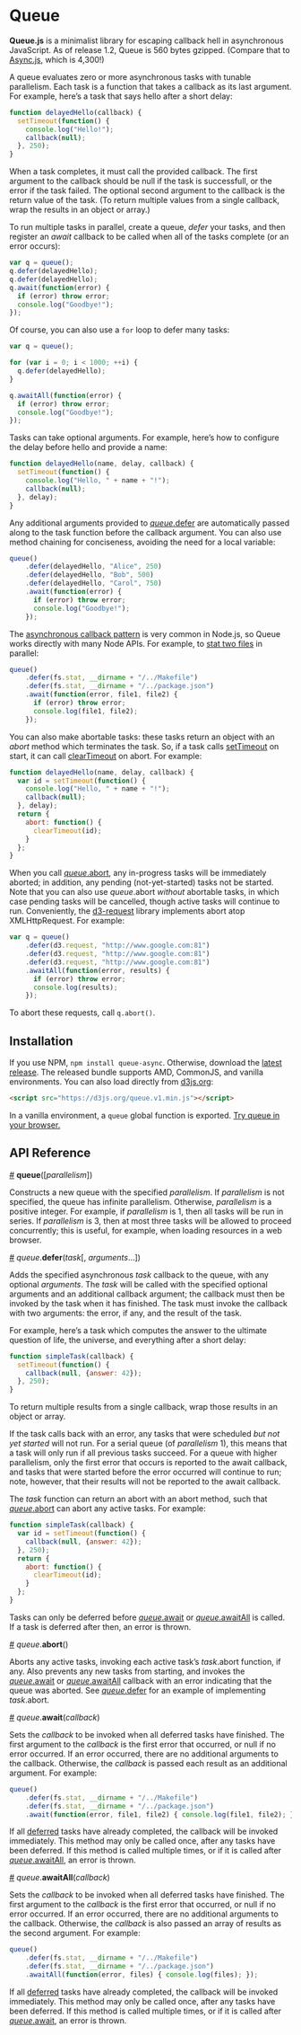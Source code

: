 # Queue

**Queue.js** is a minimalist library for escaping callback hell in asynchronous JavaScript. As of release 1.2, Queue is 560 bytes gzipped. (Compare that to [Async.js](https://github.com/caolan/async), which is 4,300!)

A queue evaluates zero or more asynchronous tasks with tunable parallelism. Each task is a function that takes a callback as its last argument. For example, here’s a task that says hello after a short delay:

```js
function delayedHello(callback) {
  setTimeout(function() {
    console.log("Hello!");
    callback(null);
  }, 250);
}
```

When a task completes, it must call the provided callback. The first argument to the callback should be null if the task is successfull, or the error if the task failed. The optional second argument to the callback is the return value of the task. (To return multiple values from a single callback, wrap the results in an object or array.)

To run multiple tasks in parallel, create a queue, *defer* your tasks, and then register an *await* callback to be called when all of the tasks complete (or an error occurs):

```js
var q = queue();
q.defer(delayedHello);
q.defer(delayedHello);
q.await(function(error) {
  if (error) throw error;
  console.log("Goodbye!");
});
```

Of course, you can also use a `for` loop to defer many tasks:

```js
var q = queue();

for (var i = 0; i < 1000; ++i) {
  q.defer(delayedHello);
}

q.awaitAll(function(error) {
  if (error) throw error;
  console.log("Goodbye!");
});
```

Tasks can take optional arguments. For example, here’s how to configure the delay before hello and provide a name:

```js
function delayedHello(name, delay, callback) {
  setTimeout(function() {
    console.log("Hello, " + name + "!");
    callback(null);
  }, delay);
}
```

Any additional arguments provided to [*queue*.defer](#queue_defer) are automatically passed along to the task function before the callback argument. You can also use method chaining for conciseness, avoiding the need for a local variable:

```js
queue()
    .defer(delayedHello, "Alice", 250)
    .defer(delayedHello, "Bob", 500)
    .defer(delayedHello, "Carol", 750)
    .await(function(error) {
      if (error) throw error;
      console.log("Goodbye!");
    });
```

The [asynchronous callback pattern](https://github.com/maxogden/art-of-node#callbacks) is very common in Node.js, so Queue works directly with many Node APIs. For example, to [stat two files](https://nodejs.org/dist/latest/docs/api/fs.html#fs_fs_stat_path_callback) in parallel:

```js
queue()
    .defer(fs.stat, __dirname + "/../Makefile")
    .defer(fs.stat, __dirname + "/../package.json")
    .await(function(error, file1, file2) {
      if (error) throw error;
      console.log(file1, file2);
    });
```

You can also make abortable tasks: these tasks return an object with an *abort* method which terminates the task. So, if a task calls [setTimeout](https://developer.mozilla.org/en-US/docs/Web/API/WindowTimers/setTimeout) on start, it can call [clearTimeout](https://developer.mozilla.org/en-US/docs/Web/API/WindowTimers/clearTimeout) on abort. For example:

```js
function delayedHello(name, delay, callback) {
  var id = setTimeout(function() {
    console.log("Hello, " + name + "!");
    callback(null);
  }, delay);
  return {
    abort: function() {
      clearTimeout(id);
    }
  };
}
```

When you call [*queue*.abort](#queue_abort), any in-progress tasks will be immediately aborted; in addition, any pending (not-yet-started) tasks not be started. Note that you can also use *queue*.abort *without* abortable tasks, in which case pending tasks will be cancelled, though active tasks will continue to run. Conveniently, the [d3-request](https://github.com/d3/d3-request) library implements abort atop XMLHttpRequest. For example:

```js
var q = queue()
    .defer(d3.request, "http://www.google.com:81")
    .defer(d3.request, "http://www.google.com:81")
    .defer(d3.request, "http://www.google.com:81")
    .awaitAll(function(error, results) {
      if (error) throw error;
      console.log(results);
    });
```

To abort these requests, call `q.abort()`.

## Installation

If you use NPM, `npm install queue-async`. Otherwise, download the [latest release](https://github.com/mbostock/queue/releases/latest). The released bundle supports AMD, CommonJS, and vanilla environments. You can also load directly from [d3js.org](https://d3js.org):

```html
<script src="https://d3js.org/queue.v1.min.js"></script>
```

In a vanilla environment, a `queue` global function is exported. [Try queue in your browser.](https://tonicdev.com/npm/queue-async)

## API Reference

<a href="#queue" name="queue">#</a> <b>queue</b>([<i>parallelism</i>])

Constructs a new queue with the specified *parallelism*. If *parallelism* is not specified, the queue has infinite parallelism. Otherwise, *parallelism* is a positive integer. For example, if *parallelism* is 1, then all tasks will be run in series. If *parallelism* is 3, then at most three tasks will be allowed to proceed concurrently; this is useful, for example, when loading resources in a web browser.

<a href="#queue_defer" name="queue_defer">#</a> <i>queue</i>.<b>defer</b>(<i>task</i>[, <i>arguments</i>…])

Adds the specified asynchronous *task* callback to the queue, with any optional *arguments*. The *task* will be called with the specified optional arguments and an additional callback argument; the callback must then be invoked by the task when it has finished. The task must invoke the callback with two arguments: the error, if any, and the result of the task.

For example, here’s a task which computes the answer to the ultimate question of life, the universe, and everything after a short delay:

```js
function simpleTask(callback) {
  setTimeout(function() {
    callback(null, {answer: 42});
  }, 250);
}
```

To return multiple results from a single callback, wrap those results in an object or array.

If the task calls back with an error, any tasks that were scheduled *but not yet started* will not run. For a serial queue (of *parallelism* 1), this means that a task will only run if all previous tasks succeed. For a queue with higher parallelism, only the first error that occurs is reported to the await callback, and tasks that were started before the error occurred will continue to run; note, however, that their results will not be reported to the await callback.

The *task* function can return an abort with an abort method, such that [*queue*.abort](#queue_abort) can abort any active tasks. For example:

```js
function simpleTask(callback) {
  var id = setTimeout(function() {
    callback(null, {answer: 42});
  }, 250);
  return {
    abort: function() {
      clearTimeout(id);
    }
  };
}
```

Tasks can only be deferred before [*queue*.await](#queue_await) or [*queue*.awaitAll](#queue_awaitAll) is called. If a task is deferred after then, an error is thrown.

<a href="#queue_abort" name="queue_abort">#</a> <i>queue</i>.<b>abort</b>()

Aborts any active tasks, invoking each active task’s *task*.abort function, if any. Also prevents any new tasks from starting, and invokes the [*queue*.await](#queue_await) or [*queue*.awaitAll](#queue_awaitAll) callback with an error indicating that the queue was aborted. See [*queue*.defer](#queue_defer) for an example of implementing *task*.abort.

<a href="#queue_await" name="queue_await">#</a> <i>queue</i>.<b>await</b>(<i>callback</i>)

Sets the *callback* to be invoked when all deferred tasks have finished. The first argument to the *callback* is the first error that occurred, or null if no error occurred. If an error occurred, there are no additional arguments to the callback. Otherwise, the *callback* is passed each result as an additional argument. For example:

```js
queue()
    .defer(fs.stat, __dirname + "/../Makefile")
    .defer(fs.stat, __dirname + "/../package.json")
    .await(function(error, file1, file2) { console.log(file1, file2); });
```

If all [deferred](#queue_defer) tasks have already completed, the callback will be invoked immediately. This method may only be called once, after any tasks have been deferred. If this method is called multiple times, or if it is called after [*queue*.awaitAll](#queue_awaitAll), an error is thrown.

<a href="#queue_awaitAll" name="queue_awaitAll">#</a> <i>queue</i>.<b>awaitAll</b>(<i>callback</i>)

Sets the *callback* to be invoked when all deferred tasks have finished. The first argument to the *callback* is the first error that occurred, or null if no error occurred. If an error occurred, there are no additional arguments to the callback. Otherwise, the *callback* is also passed an array of results as the second argument. For example:

```js
queue()
    .defer(fs.stat, __dirname + "/../Makefile")
    .defer(fs.stat, __dirname + "/../package.json")
    .awaitAll(function(error, files) { console.log(files); });
```

If all [deferred](#queue_defer) tasks have already completed, the callback will be invoked immediately. This method may only be called once, after any tasks have been deferred. If this method is called multiple times, or if it is called after [*queue*.await](#queue_await), an error is thrown.
